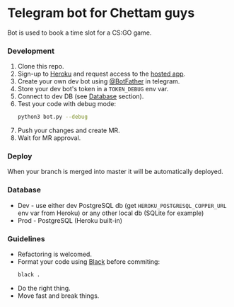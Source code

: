 # Telegram bot for Chettam guys

Bot is used to book a time slot for a CS:GO game.

### Development

1. Clone this repo.
1. Sign-up to [Heroku](https://www.heroku.com/) and request access to the [hosted app](https://dashboard.heroku.com/apps/chettam-telegram-bot).
1. Create your own dev bot using [@BotFather](https://t.me/BotFather) in telegram.
1. Store your dev bot's token in a `TOKEN_DEBUG` env var.
1. Connect to dev DB (see [Database](#database) section).
1. Test your code with debug mode:
    ```bash
    python3 bot.py --debug
    ```
1. Push your changes and create MR.
1. Wait for MR approval.

### Deploy

When your branch is merged into master it will be automatically deployed.

### Database

- Dev - use either dev PostgreSQL db (get `HEROKU_POSTGRESQL_COPPER_URL` env var from Heroku) or any other local db (SQLite for example)
- Prod - PostgreSQL (Heroku built-in)

### Guidelines

- Refactoring is welcomed.
- Format your code using [Black](https://pypi.org/project/black/) before commiting:
    ```bash
    black .
    ```
- Do the right thing.
- Move fast and break things.
